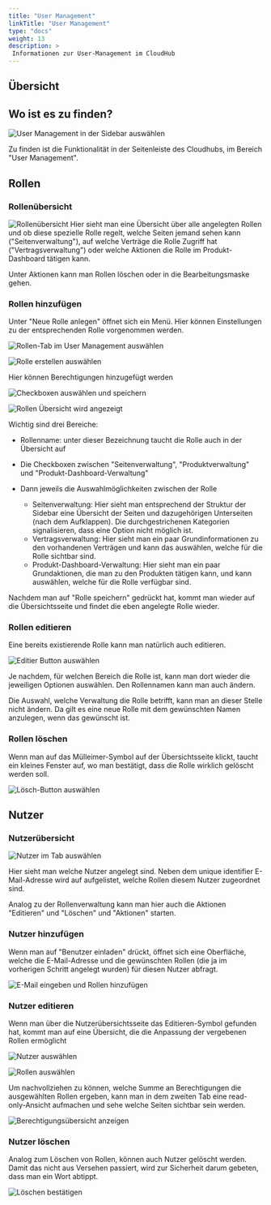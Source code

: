 ```yaml
---
title: "User Management"
linkTitle: "User Management"
type: "docs"
weight: 13
description: >
 Informationen zur User-Management im CloudHub
---
```


## Übersicht

## Wo ist es zu finden?

![User Management in der Sidebar auswählen](../img/user-management/u0.5.png)

Zu finden ist die Funktionalität in der Seitenleiste des Cloudhubs, im Bereich "User Management".

## Rollen

### Rollenübersicht

![Rollenübersicht](../img/user-management/u1.png)
Hier sieht man eine Übersicht über alle angelegten Rollen und ob diese spezielle Rolle regelt, welche Seiten jemand sehen kann ("Seitenverwaltung"), auf welche Verträge die Rolle Zugriff hat ("Vertragsverwaltung") oder welche Aktionen die Rolle im Produkt-Dashboard tätigen kann.

Unter Aktionen kann man Rollen löschen oder in die Bearbeitungsmaske gehen.

### Rollen hinzufügen

Unter "Neue Rolle anlegen" öffnet sich ein Menü. Hier können Einstellungen zu der entsprechenden Rolle vorgenommen werden.

![Rollen-Tab im User Management auswählen](../img/user-management/u5.png)

![Rolle erstellen auswählen](../img/user-management/u6.png)

Hier können Berechtigungen hinzugefügt werden

![Checkboxen auswählen und speichern](../img/user-management/u7.png)

![Rollen Übersicht wird angezeigt](../img/user-management/u8.png)

Wichtig sind drei Bereiche:

- Rollenname: unter dieser Bezeichnung taucht die Rolle auch in der Übersicht auf
- Die Checkboxen zwischen "Seitenverwaltung", "Produktverwaltung" und "Produkt-Dashboard-Verwaltung"

- Dann jeweils die Auswahlmöglichkeiten zwischen der Rolle
  - Seitenverwaltung: Hier sieht man entsprechend der Struktur der Sidebar eine Übersicht der Seiten und dazugehörigen Unterseiten (nach dem Aufklappen). Die durchgestrichenen Kategorien signalisieren, dass eine Option nicht möglich ist.
  - Vertragsverwaltung: Hier sieht man ein paar Grundinformationen zu den vorhandenen Verträgen und kann das auswählen, welche für die Rolle sichtbar sind.
  - Produkt-Dashboard-Verwaltung: Hier sieht man ein paar Grundaktionen, die man zu den Produkten tätigen kann, und kann auswählen, welche für die Rolle verfügbar sind.
  
Nachdem man auf "Rolle speichern" gedrückt hat, kommt man wieder auf die Übersichtsseite und findet die eben angelegte Rolle wieder.

### Rollen editieren

Eine bereits existierende Rolle kann man natürlich auch editieren.

![Editier Button auswählen](../img/user-management/u9.png)

Je nachdem, für welchen Bereich die Rolle ist, kann man dort wieder die jeweiligen Optionen auswählen. Den Rollennamen kann man auch ändern.

Die Auswahl, welche Verwaltung die Rolle betrifft, kann man an dieser Stelle nicht ändern. Da gilt es eine neue Rolle mit dem gewünschten Namen anzulegen, wenn das gewünscht ist.

### Rollen löschen

Wenn man auf das Mülleimer-Symbol auf der Übersichtsseite klickt, taucht ein kleines Fenster auf, wo man bestätigt, dass die Rolle wirklich gelöscht werden soll.

![Lösch-Button auswählen](../img/user-management/u10.png)


## Nutzer

### Nutzerübersicht

![Nutzer im Tab auswählen](../img/user-management/u11.png)

Hier sieht man welche Nutzer angelegt sind. Neben dem unique identifier E-Mail-Adresse wird auf aufgelistet, welche Rollen diesem Nutzer zugeordnet sind.

Analog zu der Rollenverwaltung kann man hier auch die Aktionen "Editieren" und "Löschen" und "Aktionen" starten.

### Nutzer hinzufügen

Wenn man auf "Benutzer einladen" drückt, öffnet sich eine Oberfläche, welche die E-Mail-Adresse und die gewünschten Rollen (die ja im vorherigen Schritt angelegt wurden) für diesen Nutzer abfragt.

![E-Mail eingeben und Rollen hinzufügen](../img/user-management/u12.png)

### Nutzer editieren

Wenn man über die Nutzerübersichtsseite das Editieren-Symbol gefunden hat, kommt man auf eine Übersicht, die die Anpassung der vergebenen Rollen ermöglicht

![Nutzer auswählen](../img/user-management/u14.png)

![Rollen auswählen](../img/user-management/u15.png)

Um nachvollziehen zu können, welche Summe an Berechtigungen die ausgewählten Rollen ergeben, kann man in dem zweiten Tab eine read-only-Ansicht aufmachen und sehe welche Seiten sichtbar sein werden.

![Berechtigungsübersicht anzeigen](../img/user-management/u16.png)

### Nutzer löschen

Analog zum Löschen von Rollen, können auch Nutzer gelöscht werden. Damit das nicht aus Versehen passiert, wird zur Sicherheit darum gebeten, dass man ein Wort abtippt.

![Löschen bestätigen](../img/user-management/u17.png)